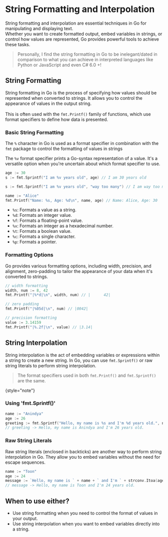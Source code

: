 # String Formatting and Interpolation

String formatting and interpolation are essential techniques in Go for 
manipulating and displaying text. <br/>
Whether you want to create formatted output, embed variables in strings, or 
control how values are represented, Go provides powerful tools to achieve 
these tasks.

> Personally, I find the string formatting in Go to be inelegant/dated in 
> comparison to what you can achieve in interpreted languages like Python or 
> JavaScript and even C# 6.0 +!

## String Formatting

String formatting in Go is the process of specifying how values should be 
represented when converted to strings. It allows you to control the 
appearance of values in the output string. <br/> <br/> 
This is often used with the `fmt.Printf()` family of functions, which use 
format specifiers to define how data is presented.

### Basic String Formatting

The `%` character in Go is used as a format specifier in combination with the 
`fmt` package to control the formatting of values in strings

The `%v` format specifier prints a Go-syntax representation of a value. It's a 
versatile option when you're uncertain about which format specifier to use.

```Go
age := 30
s := fmt.Sprintf("I am %v years old", age) // I am 30 years old

s := fmt.Sprintf("I am %v years old", "way too many") // I am way too many years old

name := "Alice"
fmt.Printf("Name: %s, Age: %d\n", name, age) // Name: Alice, Age: 30
```

- `%s`: Formats a value as a string.
- `%d`: Formats an integer value.
- `%f`: Formats a floating-point value.
- `%x`: Formats an integer as a hexadecimal number.
- `%t`: Formats a boolean value.
- `%c`: Formats a single character.
- `%p`: Formats a pointer.

### Formatting Options
Go provides various formatting options, including width, precision, and 
alignment, zero-padding to tailor the appearance of your data when it's 
converted to strings.

```Go
// width formatting
width, num := 8, 42
fmt.Printf("|%*d|\n", width, num) // |      42|

// zero padding
fmt.Printf("|%05d|\n", num) // |0042|

// precision formatting
value := 3.14159
fmt.Printf("|%.2f|\n", value) // |3.14|
```

## String Interpolation

String interpolation is the act of embedding variables or expressions within 
a string to create a new string. In Go, you can use `fmt.Sprintf()` or raw 
string literals to perform string interpolation.

> The format specifiers used in both `fmt.Printf()` and `fmt.Sprintf()` are 
> the same.
> 
 {style="note"}

### Using 'fmt.Sprintf()'

```Go
name := "Anindya"
age := 26
greeting := fmt.Sprintf("Hello, my name is %s and I'm %d years old.", name, age)
// greeting -> Hello, my name is Anindya and I'm 26 years old.
```

### Raw String Literals

Raw string literals (enclosed in backticks) are another way to perform 
string interpolation in Go. They allow you to embed variables without the 
need for escape sequences.

```Go
name := "Toon"
age := 24
message := `Hello, my name is ` + name + ` and I'm ` + strconv.Itoa(age) + ` years old.`
// message -> Hello, my name is Toon and I'm 24 years old.
```

## When to use either?

- Use string formatting when you need to control the format of values in 
  your output.
- Use string interpolation when you want to embed variables directly into a 
  string.
